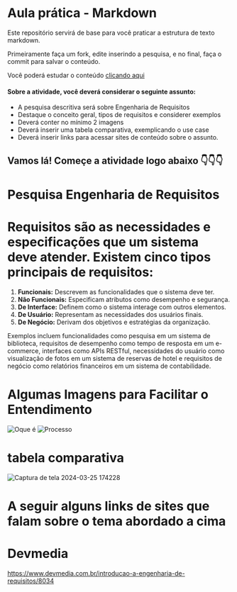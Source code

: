 # Aula prática - Markdown

Este repositório servirá de base para você praticar a estrutura de texto markdown. 

Primeiramente faça um fork, edite inserindo a pesquisa, e no final, faça o commit para salvar o conteúdo.

Você poderá estudar o conteúdo [clicando aqui](https://docs.pipz.com/central-de-ajuda/learning-center/guia-basico-de-markdown#open)

#### Sobre a atividade, você deverá considerar o seguinte assunto:

- A pesquisa descritiva será sobre Engenharia de Requisitos
- Destaque o conceito geral, tipos de requisitos e considerer exemplos
- Deverá conter no mínimo 2 imagens
- Deverá inserir uma tabela comparativa, exemplicando o use case
- Deverá inserir links para acessar sites de conteúdo sobre o assunto.


## Vamos lá! Começe a atividade logo abaixo 👇👇👇

# Pesquisa Engenharia de Requisitos 

# Requisitos são as necessidades e especificações que um sistema deve atender. Existem cinco tipos principais de requisitos:

1. **Funcionais:** Descrevem as funcionalidades que o sistema deve ter.
2. **Não Funcionais:** Especificam atributos como desempenho e segurança.
3. **De Interface:** Definem como o sistema interage com outros elementos.
4. **De Usuário:** Representam as necessidades dos usuários finais.
5. **De Negócio:** Derivam dos objetivos e estratégias da organização.

Exemplos incluem funcionalidades como pesquisa em um sistema de biblioteca, requisitos de desempenho como tempo de resposta em um e-commerce, interfaces como APIs RESTful, necessidades do usuário como visualização de fotos em um sistema de reservas de hotel e requisitos de negócio como relatórios financeiros em um sistema de contabilidade.

# Algumas Imagens para Facilitar o Entendimento

![Oque é](https://i.ytimg.com/vi/QK_0GppsvZ4/maxresdefault.jpg) ![Processo](https://cdn3.slideserve.com/6927584/o-processo-de-engenharia-de-requisitos-n.jpg) 

# tabela comparativa

![Captura de tela 2024-03-25 174228](https://github.com/Leandro-67/aulaMarkdown/assets/164562028/68f8f3af-35f1-42bd-9dcf-80549ca43eaa)

# A seguir alguns links de sites que falam sobre o tema abordado a cima

# Devmedia
<https://www.devmedia.com.br/introducao-a-engenharia-de-requisitos/8034>


